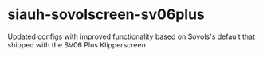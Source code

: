 # siauh-sovolscreen-sv06plus
Updated configs with improved functionality based on Sovols's default that shipped with the SV06 Plus Klipperscreen
